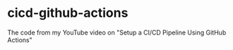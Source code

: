 # cicd-github-actions
The code from my YouTube video on "Setup a CI/CD Pipeline Using GitHub Actions"
